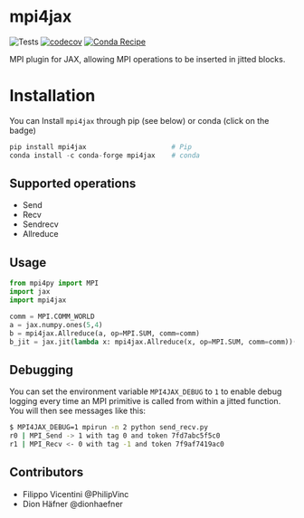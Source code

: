 # mpi4jax
![Tests](https://github.com/PhilipVinc/mpi4jax/workflows/Tests/badge.svg) [![codecov](https://codecov.io/gh/PhilipVinc/mpi4jax/branch/master/graph/badge.svg)](https://codecov.io/gh/PhilipVinc/mpi4jax)
 [![Conda Recipe](https://img.shields.io/badge/recipe-mpi4jax-green.svg)](https://anaconda.org/conda-forge/mpi4jax) 

MPI plugin for JAX, allowing MPI operations to be inserted in jitted blocks.

# Installation
You can Install `mpi4jax` through pip (see below) or conda (click on the badge)
```python
pip install mpi4jax                     # Pip
conda install -c conda-forge mpi4jax    # conda
```

## Supported operations

- Send
- Recv
- Sendrecv
- Allreduce

## Usage

```python
from mpi4py import MPI
import jax
import mpi4jax

comm = MPI.COMM_WORLD
a = jax.numpy.ones(5,4)
b = mpi4jax.Allreduce(a, op=MPI.SUM, comm=comm)
b_jit = jax.jit(lambda x: mpi4jax.Allreduce(x, op=MPI.SUM, comm=comm))(a)
```

## Debugging

You can set the environment variable `MPI4JAX_DEBUG` to `1` to enable debug logging every time an MPI primitive is called from within a jitted function. You will then see messages like this:

```bash
$ MPI4JAX_DEBUG=1 mpirun -n 2 python send_recv.py
r0 | MPI_Send -> 1 with tag 0 and token 7fd7abc5f5c0
r1 | MPI_Recv <- 0 with tag -1 and token 7f9af7419ac0
```

## Contributors
- Filippo Vicentini @PhilipVinc
- Dion Häfner @dionhaefner
